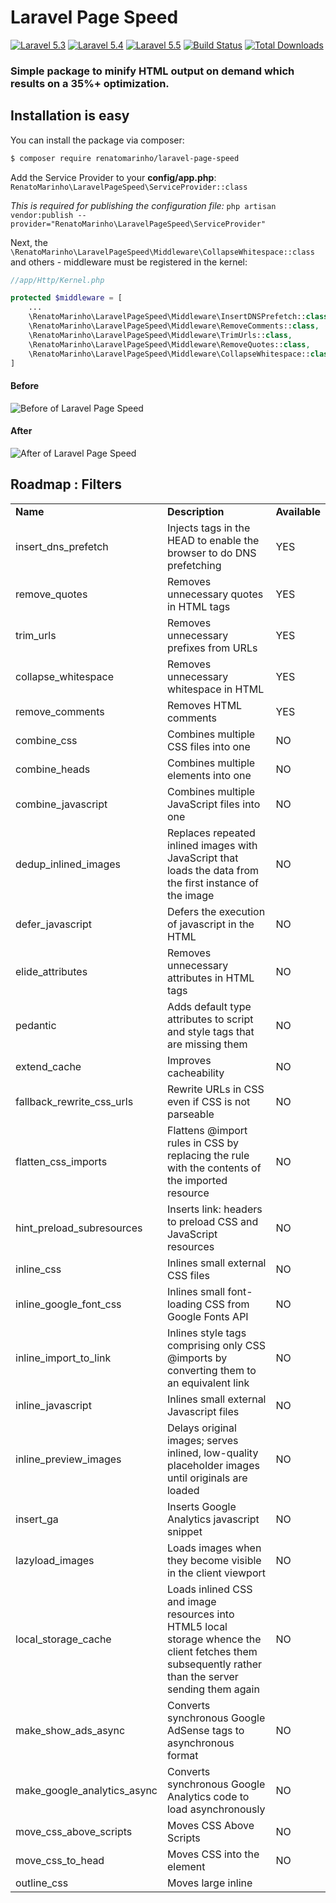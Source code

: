 # Laravel Page Speed

[![Laravel 5.3][icon-l53]][link-laravel]
[![Laravel 5.4][icon-l54]][link-laravel]
[![Laravel 5.5][icon-l55]][link-laravel]
[![Build Status](https://travis-ci.org/renatomarinho/laravel-page-speed.svg?branch=master)](https://travis-ci.org/renatomarinho/laravel-page-speed)
[![Total Downloads][icon-downloads]][link-downloads]

### Simple package to minify HTML output on demand which results on a 35%+ optimization.

## Installation is easy

You can install the package via composer:

```bash
$ composer require renatomarinho/laravel-page-speed
```

 Add the Service Provider to your **config/app.php**: `RenatoMarinho\LaravelPageSpeed\ServiceProvider::class` 
 
 *This is required for publishing the configuration file:* 
 `php artisan vendor:publish --provider="RenatoMarinho\LaravelPageSpeed\ServiceProvider"`

Next, the `\RenatoMarinho\LaravelPageSpeed\Middleware\CollapseWhitespace::class` and others - middleware must be registered in the kernel:

```php
//app/Http/Kernel.php

protected $middleware = [
    ...
    \RenatoMarinho\LaravelPageSpeed\Middleware\InsertDNSPrefetch::class,
    \RenatoMarinho\LaravelPageSpeed\Middleware\RemoveComments::class,
    \RenatoMarinho\LaravelPageSpeed\Middleware\TrimUrls::class,
    \RenatoMarinho\LaravelPageSpeed\Middleware\RemoveQuotes::class,
    \RenatoMarinho\LaravelPageSpeed\Middleware\CollapseWhitespace::class,
]
```

#### Before

![Before of Laravel Page Speed][link-before]

#### After

![After of Laravel Page Speed][link-after]

## Roadmap : Filters

<table>
    <tr>
        <td><strong>Name</strong></td>
        <td><strong>Description</strong></td>
        <td><strong>Available</strong></td>
    <tr>
    <tr>
        <td>insert_dns_prefetch</td>
        <td>Injects <link rel="dns-prefetch" href="//www.example.com"> tags in the HEAD to enable the browser to do DNS prefetching</td>
        <td>YES</td>
    <tr>
    <tr>
        <td>remove_quotes</td>
        <td>Removes unnecessary quotes in HTML tags</td>
        <td>YES</td>
    <tr>
    <tr>
        <td>trim_urls</td>
        <td>Removes unnecessary prefixes from URLs</td>
        <td>YES</td>
    <tr>
    <tr>
        <td>collapse_whitespace</td>
        <td>Removes unnecessary whitespace in HTML</td>
        <td>YES</td>
    <tr>
    <tr>
        <td>remove_comments</td>
        <td>Removes HTML comments</td>
        <td>YES</td>
    <tr>
    <tr>
        <td>combine_css</td>
        <td>Combines multiple CSS files into one</td>
        <td>NO</td>
    <tr>
    <tr>
        <td>combine_heads</td>
        <td>Combines multiple <head> elements into one</td>
        <td>NO</td>
    <tr> 
    <tr>
        <td>combine_javascript</td>
        <td>Combines multiple JavaScript files into one</td>
        <td>NO</td>
    <tr>
    <tr>
        <td>dedup_inlined_images</td>
        <td>Replaces repeated inlined images with JavaScript that loads the data from the first instance of the image</td>
        <td>NO</td>
    <tr>
    <tr>
        <td>defer_javascript</td>
        <td>Defers the execution of javascript in the HTML</td>
        <td>NO</td>
    <tr>
    <tr>
        <td>elide_attributes</td>
        <td>Removes unnecessary attributes in HTML tags</td>
        <td>NO</td>
    <tr>
    <tr>
        <td>pedantic</td>
        <td>Adds default type attributes to script and style tags that are missing them</td>
        <td>NO</td>
    <tr>
    <tr>
        <td>extend_cache</td>
        <td>Improves cacheability</td>
        <td>NO</td>
    <tr>
    <tr>
        <td>fallback_rewrite_css_urls</td>
        <td>Rewrite URLs in CSS even if CSS is not parseable</td>
        <td>NO</td>
    <tr>
    <tr>
        <td>flatten_css_imports</td>
        <td>Flattens @import rules in CSS by replacing the rule with the contents of the imported resource</td>
        <td>NO</td>
    <tr>
    <tr>
        <td>hint_preload_subresources</td>
        <td>Inserts link: headers to preload CSS and JavaScript resources</td>
        <td>NO</td>
    <tr>
    <tr>
        <td>inline_css</td>
        <td>Inlines small external CSS files</td>
        <td>NO</td>
    <tr>
    <tr>
        <td>inline_google_font_css</td>
        <td>Inlines small font-loading CSS from Google Fonts API</td>
        <td>NO</td>
    <tr>
    <tr>
        <td>inline_import_to_link</td>
        <td>Inlines style tags comprising only CSS @imports by converting them to an equivalent link</td>
        <td>NO</td>
    <tr>
    <tr>
        <td>inline_javascript</td>
        <td>Inlines small external Javascript files</td>
        <td>NO</td>
    <tr>
    <tr>
        <td>inline_preview_images</td>
        <td>Delays original images; serves inlined, low-quality placeholder images until originals are loaded</td>
        <td>NO</td>
    <tr>
    <tr>
        <td>insert_ga</td>
        <td>Inserts Google Analytics javascript snippet</td>
        <td>NO</td>
    <tr>
    <tr>
        <td>lazyload_images</td>
        <td>Loads images when they become visible in the client viewport</td>
        <td>NO</td>
    <tr>
    <tr>
        <td>local_storage_cache</td>
        <td>Loads inlined CSS and image resources into HTML5 local storage whence the client fetches them subsequently rather than the server sending them again</td>
        <td>NO</td>
    <tr>
    <tr>
        <td>make_show_ads_async</td>
        <td>Converts synchronous Google AdSense tags to asynchronous format</td>
        <td>NO</td>
    <tr>
    <tr>
        <td>make_google_analytics_async</td>
        <td>Converts synchronous Google Analytics code to load asynchronously</td>
        <td>NO</td>
    <tr>
    <tr>
        <td>move_css_above_scripts</td>
        <td>Moves CSS Above Scripts</td>
        <td>NO</td>
    <tr>
    <tr>
        <td>move_css_to_head</td>
        <td>Moves CSS into the <head> element</td>
        <td>NO</td>
    <tr>
    <tr>
        <td>outline_css</td>
        <td>Moves large inline <style> tags into external files for cacheability</td>
        <td>NO</td>
    <tr>
    <tr>
        <td>outline_javascript</td>
        <td>Moves large inline <script> tags into external files for cacheability</td>
        <td>NO</td>
    <tr>
    <tr>
        <td>prioritize_critical_css</td>
        <td>Instruments the page, inlines its critical CSS at the top, and lazily loads the rest</td>
        <td>NO</td>
    <tr>
    <tr>
        <td>resize_mobile_images</td>
        <td>Just like inline_preview_images, but uses smaller placeholder images for mobile browsers</td>
        <td>NO</td>
    <tr>
    <tr>
        <td>resize_rendered_image_dimensions</td>
        <td>Resize images to rendered dimensions</td>
        <td>NO</td>
    <tr>
    <tr>
        <td>responsive_images</td>
        <td>Serve responsive images using the srcset attribute</td>
        <td>NO</td>
    <tr>
    <tr>
        <td>rewrite_css</td>
        <td>Minifies CSS</td>
        <td>NO</td>
    <tr>
    <tr>
        <td>rewrite_images</td>
        <td>Rescales, and compresses images; inlines small ones</td>
        <td>NO</td>
    <tr>
    <tr>
        <td>rewrite_javascript</td>
        <td>Minifies Javascript</td>
        <td>NO</td>
    <tr>
    <tr>
        <td>rewrite_style_attributes</td>
        <td>Rewrite the CSS in style attributes by applying the configured rewrite_css filter to it</td>
        <td>NO</td>
    <tr>
    <tr>
        <td>rewrite_style_attributes_with_url</td>
        <td>Rewrite the CSS in style attributes by applying the configured rewrite_css filter to it, but only if the attribute contains the text 'url('</td>
        <td>NO</td>
    <tr>
    <tr>
        <td>sprite_images</td>
        <td>Sprites images</td>
        <td>NO</td>
    <tr>
    
</table>

<hr />

## Testing

``` bash
$ composer test
```

## Credits

- [Renato Marinho][link-author]
- [All Contributors][link-contributors]

## Inspiration 

#### Mod Page Speed (https://www.modpagespeed.com/)

## License

The MIT License (MIT). Please see [License File](LICENSE.md) for more information.

[icon-l53]: https://img.shields.io/badge/Laravel-5.3-brightgreen.svg?style=flat-square
[icon-l54]: https://img.shields.io/badge/Laravel-5.4-brightgreen.svg?style=flat-square
[icon-l55]: https://img.shields.io/badge/Laravel-5.5-brightgreen.svg?style=flat-square
[icon-downloads]: https://poser.pugx.org/renatomarinho/laravel-page-speed/downloads

[link-laravel]: https://laravel.com
[link-downloads]: https://packagist.org/packages/renatomarinho/laravel-page-speed
[link-before]: https://i.imgur.com/cN3MWYh.png
[link-after]: https://i.imgur.com/IKWKLkL.png
[link-author]: https://github.com/renatomarinho
[link-contributors]: ../../contributors